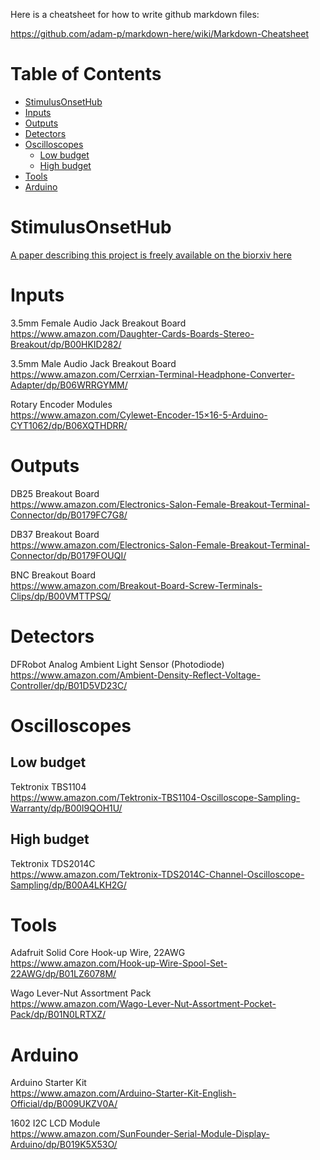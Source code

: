 Here is a cheatsheet for how to write github markdown files:

https://github.com/adam-p/markdown-here/wiki/Markdown-Cheatsheet

Table of Contents
=================

   * [StimulusOnsetHub](#stimulusonsethub)
   * [Inputs](#inputs)
   * [Outputs](#outputs)
   * [Detectors](#detectors)
   * [Oscilloscopes](#oscilloscopes)
      * [Low budget](#low-budget)
      * [High budget](#high-budget)
   * [Tools](#tools)
   * [Arduino](#arduino)

# StimulusOnsetHub

[A paper describing this project is freely available on the biorxiv here](https://www.biorxiv.org)


Inputs
==========
3.5mm Female Audio Jack Breakout Board\
https://www.amazon.com/Daughter-Cards-Boards-Stereo-Breakout/dp/B00HKID282/

3.5mm Male Audio Jack Breakout Board\
https://www.amazon.com/Cerrxian-Terminal-Headphone-Converter-Adapter/dp/B06WRRGYMM/

Rotary Encoder Modules\
https://www.amazon.com/Cylewet-Encoder-15×16-5-Arduino-CYT1062/dp/B06XQTHDRR/

Outputs
==========
DB25 Breakout Board\
https://www.amazon.com/Electronics-Salon-Female-Breakout-Terminal-Connector/dp/B0179FC7G8/

DB37 Breakout Board\
https://www.amazon.com/Electronics-Salon-Female-Breakout-Terminal-Connector/dp/B0179FOUQI/

BNC Breakout Board\
https://www.amazon.com/Breakout-Board-Screw-Terminals-Clips/dp/B00VMTTPSQ/

Detectors
==========
DFRobot Analog Ambient Light Sensor (Photodiode)\
https://www.amazon.com/Ambient-Density-Reflect-Voltage-Controller/dp/B01D5VD23C/

Oscilloscopes
==========
Low budget
----------
Tektronix TBS1104\
https://www.amazon.com/Tektronix-TBS1104-Oscilloscope-Sampling-Warranty/dp/B00I9QOH1U/

High budget
----------
Tektronix TDS2014C\
https://www.amazon.com/Tektronix-TDS2014C-Channel-Oscilloscope-Sampling/dp/B00A4LKH2G/

Tools
==========
Adafruit Solid Core Hook-up Wire, 22AWG\
https://www.amazon.com/Hook-up-Wire-Spool-Set-22AWG/dp/B01LZ6078M/

Wago Lever-Nut Assortment Pack\
https://www.amazon.com/Wago-Lever-Nut-Assortment-Pocket-Pack/dp/B01N0LRTXZ/

Arduino
==========
Arduino Starter Kit\
https://www.amazon.com/Arduino-Starter-Kit-English-Official/dp/B009UKZV0A/

1602 I2C LCD Module\
https://www.amazon.com/SunFounder-Serial-Module-Display-Arduino/dp/B019K5X53O/
